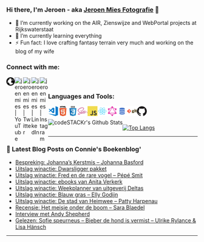 ### Hi there, I'm Jeroen - aka [Jeroen Mies Fotografie][website] 👋

- 🔭 I’m currently working on the AIR, Zienswijze and WebPortal projects at Rijkswaterstaat
- 🌱 I’m currently learning everything
- ⚡ Fun fact: I love crafting fantasy terrain very much and working on the blog of my wife

### Connect with me:

[<img align="left" alt="jeroenmies" width="22px" src="https://raw.githubusercontent.com/iconic/open-iconic/master/svg/globe.svg" />][website]
[<img align="left" alt="jeroenmies | YouTube" width="22px" src="https://cdn.jsdelivr.net/npm/simple-icons@v3/icons/youtube.svg" />][youtube]
[<img align="left" alt="jeroenmies | Twitter" width="22px" src="https://cdn.jsdelivr.net/npm/simple-icons@v3/icons/twitter.svg" />][twitter]
[<img align="left" alt="jeroenmies | LinkedIn" width="22px" src="https://cdn.jsdelivr.net/npm/simple-icons@v3/icons/linkedin.svg" />][linkedin]
[<img align="left" alt="jeroenmies | Instagram" width="22px" src="https://cdn.jsdelivr.net/npm/simple-icons@v3/icons/instagram.svg" />][instagram]

<br />

### Languages and Tools:

[<img align="left" alt="Visual Studio Code" width="26px" src="https://raw.githubusercontent.com/github/explore/80688e429a7d4ef2fca1e82350fe8e3517d3494d/topics/visual-studio-code/visual-studio-code.png" />][webdevplaylist]
[<img align="left" alt="HTML5" width="26px" src="https://raw.githubusercontent.com/github/explore/80688e429a7d4ef2fca1e82350fe8e3517d3494d/topics/html/html.png" />][webdevplaylist]
[<img align="left" alt="CSS3" width="26px" src="https://raw.githubusercontent.com/github/explore/80688e429a7d4ef2fca1e82350fe8e3517d3494d/topics/css/css.png" />][cssplaylist]
[<img align="left" alt="Sass" width="26px" src="https://raw.githubusercontent.com/github/explore/80688e429a7d4ef2fca1e82350fe8e3517d3494d/topics/sass/sass.png" />][cssplaylist]
[<img align="left" alt="JavaScript" width="26px" src="https://raw.githubusercontent.com/github/explore/80688e429a7d4ef2fca1e82350fe8e3517d3494d/topics/javascript/javascript.png" />][jsplaylist]
[<img align="left" alt="React" width="26px" src="https://raw.githubusercontent.com/github/explore/80688e429a7d4ef2fca1e82350fe8e3517d3494d/topics/react/react.png" />][reactplaylist]
[<img align="left" alt="GraphQL" width="26px" src="https://raw.githubusercontent.com/github/explore/80688e429a7d4ef2fca1e82350fe8e3517d3494d/topics/graphql/graphql.png" />][webdevplaylist]
[<img align="left" alt="SQL" width="26px" src="https://raw.githubusercontent.com/github/explore/80688e429a7d4ef2fca1e82350fe8e3517d3494d/topics/sql/sql.png" />][webdevplaylist]
[<img align="left" alt="Git" width="26px" src="https://raw.githubusercontent.com/github/explore/80688e429a7d4ef2fca1e82350fe8e3517d3494d/topics/git/git.png" />][webdevplaylist]
[<img align="left" alt="GitHub" width="26px" src="https://raw.githubusercontent.com/github/explore/78df643247d429f6cc873026c0622819ad797942/topics/github/github.png" />][webdevplaylist]

<br />
<br />

<img align="left" alt="codeSTACKr's Github Stats" src="https://github-readme-stats.vercel.app/api?username=jeroenmies&show_icons=true&hide_border=true&count_private=true&theme=tokyonight" />

[![Top Langs](https://github-readme-stats.vercel.app/api/top-langs/?username=jeroenmies)](https://github.com/jeroenmies/github-readme-stats)

---

### 📕 Latest Blog Posts on Connie's Boekenblog'
<!-- BLOG-POST-LIST:START -->
- [Bespreking: Johanna’s Kerstmis – Johanna Basford](https://conniesboekenblog.nl/2020/10/14/bespreking-johannas-kerstmis-johanna-basford/?utm_source=rss&utm_medium=rss&utm_campaign=bespreking-johannas-kerstmis-johanna-basford)
- [Uitslag winactie: Dwarsligger pakket](https://conniesboekenblog.nl/2020/10/13/uitslag-winactie-dwarsligger-pakket/?utm_source=rss&utm_medium=rss&utm_campaign=uitslag-winactie-dwarsligger-pakket)
- [Uitslag winactie: Fred en de rare vogel – Pépé Smit](https://conniesboekenblog.nl/2020/10/13/uitslag-winactie-fred-en-de-rare-vogel-pepe-smit/?utm_source=rss&utm_medium=rss&utm_campaign=uitslag-winactie-fred-en-de-rare-vogel-pepe-smit)
- [Uitslag winactie: ebooks van Anita Verkerk](https://conniesboekenblog.nl/2020/10/13/uitslag-winactie-ebooks-van-anita-verkerk/?utm_source=rss&utm_medium=rss&utm_campaign=uitslag-winactie-ebooks-van-anita-verkerk)
- [Uitslag winactie: Weekplanner van uitgeverij Deltas](https://conniesboekenblog.nl/2020/10/13/uitslag-winactie-weekplanner-van-uitgeverij-deltas/?utm_source=rss&utm_medium=rss&utm_campaign=uitslag-winactie-weekplanner-van-uitgeverij-deltas)
- [Uitslag winactie: Blauw gras – Elly Godijn](https://conniesboekenblog.nl/2020/10/13/uitslag-winactie-blauw-gras-elly-godijn/?utm_source=rss&utm_medium=rss&utm_campaign=uitslag-winactie-blauw-gras-elly-godijn)
- [Uitslag winactie: De stad van Heimwee – Patty Harpenau](https://conniesboekenblog.nl/2020/10/13/uitslag-winactie-de-stad-van-heimwee-patty-harpenau/?utm_source=rss&utm_medium=rss&utm_campaign=uitslag-winactie-de-stad-van-heimwee-patty-harpenau)
- [Recensie: Het meisje onder de boom – Sara Blaedel](https://conniesboekenblog.nl/2020/10/13/recensie-het-meisje-onder-de-boom-sara-blaedel/?utm_source=rss&utm_medium=rss&utm_campaign=recensie-het-meisje-onder-de-boom-sara-blaedel)
- [Interview met Andy Shepherd](https://conniesboekenblog.nl/2020/10/11/interview-met-andy-shepherd/?utm_source=rss&utm_medium=rss&utm_campaign=interview-met-andy-shepherd)
- [Gelezen: Sofie speurneus – Bieber de hond is vermist – Ulrike Rylance & Lisa Hänsch](https://conniesboekenblog.nl/2020/10/04/gelezen-sofie-speurneus-bieber-de-hond-is-vermist-ulrike-rylance-lisa-hansch/?utm_source=rss&utm_medium=rss&utm_campaign=gelezen-sofie-speurneus-bieber-de-hond-is-vermist-ulrike-rylance-lisa-hansch)
<!-- BLOG-POST-LIST:END -->

---

[website]: https://jeroenmiesfotografie.nl
[twitter]: https://twitter.com/jeroenmies
[youtube]: https://www.youtube.com/channel/UCdM6wXDAk3Y8_ycxkSfAD7Q
[instagram]: https://www.instagram.com/jeroenmies/
[linkedin]: https://www.linkedin.com/in/jeroenmies/
[webdevplaylist]: https://www.youtube.com/playlist?list=PLlhZGGVFsRrTQQnp_2UwWSoAigm-9_SqR
[jsplaylist]: https://www.youtube.com/playlist?list=PLC5BA7CB1270B2073
[cssplaylist]: https://www.youtube.com/playlist?list=PLlhZGGVFsRrSeV5xra6z-nU60cqompunz
[reactplaylist]: https://www.youtube.com/playlist?list=PLC5BA7CB1270B2073

